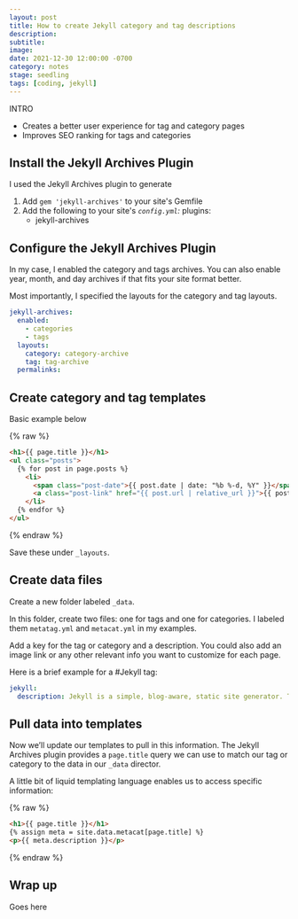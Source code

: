 ```yaml
---
layout: post
title: How to create Jekyll category and tag descriptions
description:
subtitle:
image:
date: 2021-12-30 12:00:00 -0700
category: notes
stage: seedling
tags: [coding, jekyll]
---
```


INTRO

- Creates a better user experience for tag and category pages
- Improves SEO ranking for tags and categories

## Install the Jekyll Archives Plugin
I used the Jekyll Archives plugin to generate

1. Add `gem 'jekyll-archives'` to your site's Gemfile
2. Add the following to your site's _`config.yml`:_
	plugins:
	  - jekyll-archives

## Configure the Jekyll Archives Plugin
In my case, I enabled the category and tags archives. You can also enable year, month, and day archives if that fits your site format better.

Most importantly, I specified the layouts for the category and tag layouts.

```yaml
jekyll-archives:
  enabled:
    - categories
    - tags
  layouts:
    category: category-archive
    tag: tag-archive
  permalinks:
```

## Create category and tag templates
Basic example below

{% raw %}
```html
<h1>{{ page.title }}</h1>
<ul class="posts">
  {% for post in page.posts %}
    <li>
      <span class="post-date">{{ post.date | date: "%b %-d, %Y" }}</span>
      <a class="post-link" href="{{ post.url | relative_url }}">{{ post.title }}</a>
    </li>
  {% endfor %}
</ul>
```
{% endraw %}

Save these under `_layouts`.

## Create data files

Create a new folder labeled `_data`.

In this folder, create two files: one for tags and one for categories. I labeled them `metatag.yml` and `metacat.yml` in my examples.

Add a key for the tag or category and a description. You could also add an image link or any other relevant info you want to customize for each page.

Here is a brief example for a #Jekyll tag:

```yaml
jekyll:
  description: Jekyll is a simple, blog-aware, static site generator. Think of it like a file-based CMS, without all the complexity.
```

## Pull data into templates

Now we’ll update our templates to pull in this information. The Jekyll Archives plugin provides a `page.title` query we can use to match our tag or category to the data in our `_data` director.

A little bit of liquid templating language enables us to access specific information:

{% raw %}
```html
<h1>{{ page.title }}</h1>
{% assign meta = site.data.metacat[page.title] %}
<p>{{ meta.description }}</p>
```
{% endraw %}

## Wrap up

Goes here
